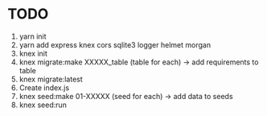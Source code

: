 # TODO

1. yarn init
2. yarn add express knex cors sqlite3 logger helmet morgan
3. knex init
4. knex migrate:make XXXXX_table (table for each) -> add requirements to table
5. knex migrate:latest
6. Create index.js
7. knex seed:make 01-XXXXX (seed for each) -> add data to seeds
8. knex seed:run
